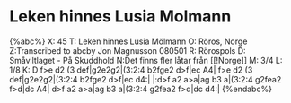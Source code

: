 # Leken hinnes Lusia Molmann

{%abc%}
X: 45
T: Leken hinnes Lusia Mölmann
O: Röros, Norge
Z:Transcribed to abcby Jon Magnusson 080501
R: Rörospols
D: Småviltlaget - På Skuddhold
N:Det finns fler låtar från [[!Norge]]
M: 3/4
L: 1/8
K: D
f>e d2 (3 def|g2e2g2|(3:2:4 b2fge2 d>f|ec A4|
f>e d2 (3 def|g2e2g2|(3:2:4 b2fge2 d>f|ec d4:|
|:d>f a2 a>a|ag b3 a|(3:2:4 g2fea2 f>d|dc A4|
d>f a2 a>a|ag b3 a|(3:2:4 g2fea2 f>d|dc d4:|
{%endabc%}

